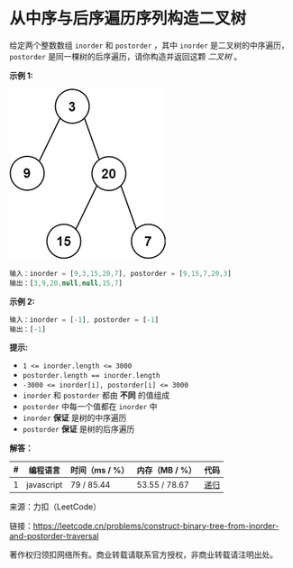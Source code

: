 # 从中序与后序遍历序列构造二叉树

给定两个整数数组 `inorder` 和 `postorder` ，其中 `inorder` 是二叉树的中序遍历， `postorder` 是同一棵树的后序遍历，请你构造并返回这颗 *二叉树* 。

**示例 1:**

![示例1](./eg1.jpeg)

``` javascript
输入：inorder = [9,3,15,20,7], postorder = [9,15,7,20,3]
输出：[3,9,20,null,null,15,7]
```

**示例 2:**

``` javascript
输入：inorder = [-1], postorder = [-1]
输出：[-1]
```

**提示:**

- `1 <= inorder.length <= 3000`
- `postorder.length == inorder.length`
- `-3000 <= inorder[i], postorder[i] <= 3000`
- `inorder` 和 `postorder` 都由 **不同** 的值组成
- `postorder` 中每一个值都在 `inorder` 中
- `inorder` **保证** 是树的中序遍历
- `postorder` **保证** 是树的后序遍历

**解答：**

**#**|**编程语言**|**时间（ms / %）**|**内存（MB / %）**|**代码**
--|--|--|--|--
1|javascript|79 / 85.44|53.55 / 78.67|[递归](./javascript/ac_v1.js)

来源：力扣（LeetCode）

链接：https://leetcode.cn/problems/construct-binary-tree-from-inorder-and-postorder-traversal

著作权归领扣网络所有。商业转载请联系官方授权，非商业转载请注明出处。
